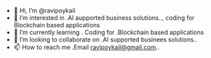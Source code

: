- 👋 Hi, I’m @ravipoykail
- 👀 I’m interested in .AI aupported business solutions.., coding for Blockchain based applications
- 🌱 I’m currently learning . Coding for .Blockchain based applications 
- 💞️ I’m looking to collaborate on .AI supported businees solutions..
- 📫 How to reach me .Email  ravipoykail@gmail.com..

<!---
ravipoykail/ravipoykail is a ✨ special ✨ repository because its `README.md` (this file) appears on your GitHub profile.
You can click the Preview link to take a look at your changes.
--->
